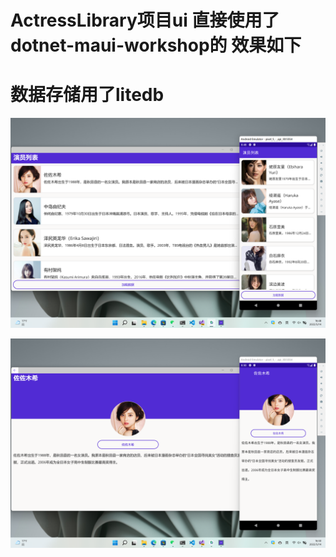 
# ActressLibrary项目ui 直接使用了 dotnet-maui-workshop的 效果如下

# 数据存储用了litedb

![列表效果](/Images/info-list.png)

![详情页](/Images/detail.png)